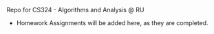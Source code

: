 Repo for CS324 - Algorithms and Analysis @ RU
- Homework Assignments will be added here, as they are completed.

